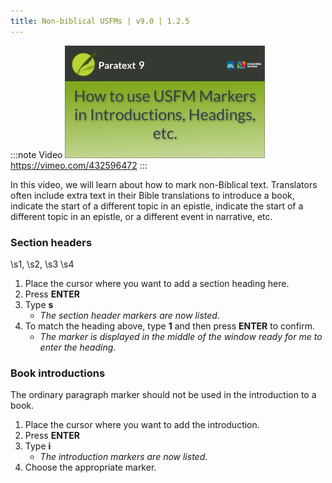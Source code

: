 ```yaml
---
title: Non-biblical USFMs | v9.0 | 1.2.5
---
```


:::note Video
[![ ](../../media/1.2.5.png)](https://vimeo.com/432596472)  
https://vimeo.com/432596472
:::

In this video, we will learn about how to mark non-Biblical text. Translators often include extra text in their Bible translations to introduce a book, indicate the start of a different topic in an epistle, indicate the start of a different topic in an epistle, or a different event in narrative, etc.

### Section headers

\\s1, \\s2, \\s3 \\s4

1.  Place the cursor where you want to add a section heading here.
1.  Press **ENTER**
1.  Type **s**  
    -  *The section header markers are now listed*.
1.  To match the heading above, type **1** and then press **ENTER** to confirm.  
    -  *The marker is displayed in the middle of the window ready for me to enter the heading*.

### Book introductions

The ordinary paragraph marker should not be used in the introduction to a book.

1.  Place the cursor where you want to add the introduction.
1.  Press **ENTER**
1.  Type **i**  
    -  *The introduction markers are now listed*.
1.  Choose the appropriate marker.

